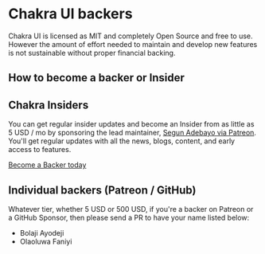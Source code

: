 # Chakra UI backers

Chakra UI is licensed as MIT and completely Open Source and free to use. However
the amount of effort needed to maintain and develop new features is not
sustainable without proper financial backing.

## How to become a backer or Insider

## Chakra Insiders

You can get regular insider updates and become an Insider from as little as 5
USD / mo by sponsoring the lead maintainer,
[Segun Adebayo via Patreon](https://patreon.com/segunadebayo). You'll get
regular updates with all the news, blogs, content, and early access to features.

[Become a Backer today](https://patreon.com/segunadebayo)

## Individual backers (Patreon / GitHub)

Whatever tier, whether 5 USD or 500 USD, if you're a backer on Patreon or a
GitHub Sponsor, then please send a PR to have your name listed below:

- Bolaji Ayodeji
- Olaoluwa Faniyi
